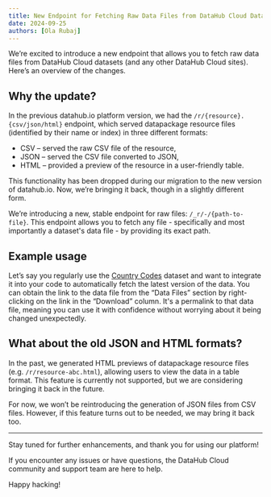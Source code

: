 ```yaml
---
title: New Endpoint for Fetching Raw Data Files from DataHub Cloud Datasets
date: 2024-09-25
authors: [Ola Rubaj]
---
```


We’re excited to introduce a new endpoint that allows you to fetch raw data files from DataHub Cloud datasets (and any other DataHub Cloud sites). Here’s an overview of the changes.

## Why the update?

In the previous datahub.io platform version, we had the `/r/{resource}.{csv/json/html}` endpoint, which served datapackage resource files (identified by their name or index) in three different formats:

- CSV – served the raw CSV file of the resource,
- JSON – served the CSV file converted to JSON,
- HTML – provided a preview of the resource in a user-friendly table.

This functionality has been dropped during our migration to the new version of datahub.io. Now, we’re bringing it back, though in a slightly different form.

We’re introducing a new, stable endpoint for raw files: `/_r/-/{path-to-file}`. This endpoint allows you to fetch any file - specifically and most importantly a dataset's data file - by providing its exact path.

## Example usage

Let’s say you regularly use the [Country Codes](https://datahub.io/core/country-codes) dataset and want to integrate it into your code to automatically fetch the latest version of the data. You can obtain the link to the data file from the “Data Files” section by right-clicking on the link in the “Download” column. It's a permalink to that data file, meaning you can use it with confidence without worrying about it being changed unexpectedly.

## What about the old JSON and HTML formats?

In the past, we generated HTML previews of datapackage resource files (e.g. `/r/resource-abc.html`), allowing users to view the data in a table format. This feature is currently not supported, but we are considering bringing it back in the future.

For now, we won’t be reintroducing the generation of JSON files from CSV files. However, if this feature turns out to be needed, we may bring it back too.

---

Stay tuned for further enhancements, and thank you for using our platform!

If you encounter any issues or have questions, the DataHub Cloud community and support team are here to help.

Happy hacking!
